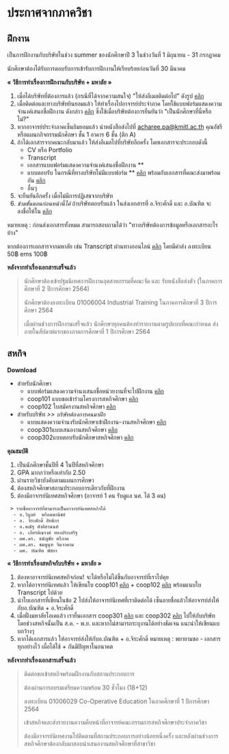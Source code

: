 # ประกาศจากภาควิชา

## ฝึกงาน 
เป็นการฝึกงานกับบริษัทในช่วง summer ของนักศึกษาปี 3 ในช่วงวันที่ 1 มิถุนายน - 31 กรกฏาคม

นักศึกษาต้องได้รับการตอบรับการเข้ารับการฝึกงานให้เรียบร้อยก่อนวันที่ 30 มีนาคม

**« วิธีการทำเรื่องการฝึกงานกับบริษัท + มหาลัย »**
1. เมื่อได้บริษัทที่ต้องการแล้ว (กรณีที่ได้จากความสนใจ) "ให้ส่งอีเมลติดต่อไป" ดังรูป [คลิก](https://github.com/TKishioru/KMITL/blob/main/0_Other/Document/%E0%B8%9D%E0%B8%B6%E0%B8%81%E0%B8%87%E0%B8%B2%E0%B8%99/%E0%B8%95%E0%B8%B1%E0%B8%A7%E0%B8%AD%E0%B8%A2%E0%B9%88%E0%B8%B2%E0%B8%87%E0%B8%AD%E0%B8%B5%E0%B9%80%E0%B8%A1%E0%B8%A5.jpg)
2. เมื่อติดต่อและทางบริษัทยินยอมแล้ว ให้ทำเรื่องไปอาจารย์ประจำภาค โดยใช้แบบฟอร์มแสดงความจำนงค์เสนอชื่อฝึกงาน ดังกล่าว [คลิก](https://github.com/TKishioru/KMITL/blob/main/0_Other/Document/%E0%B8%9D%E0%B8%B6%E0%B8%81%E0%B8%87%E0%B8%B2%E0%B8%99/%E0%B9%81%E0%B8%9A%E0%B8%9A%E0%B8%9F%E0%B8%AD%E0%B8%A3%E0%B9%8C%E0%B8%A1%E0%B9%81%E0%B8%AA%E0%B8%94%E0%B8%87%E0%B8%84%E0%B8%A7%E0%B8%B2%E0%B8%A1%E0%B8%88%E0%B8%B3%E0%B8%99%E0%B8%87%E0%B8%84%E0%B9%8C%E0%B9%80%E0%B8%AA%E0%B8%99%E0%B8%AD%E0%B8%8A%E0%B8%B7%E0%B9%88%E0%B8%AD%E0%B8%9D%E0%B8%B6%E0%B8%81%E0%B8%87%E0%B8%B2%E0%B8%99.doc) ซึ่งใช้เมื่อบริษัทต้องการยืนยันว่า "เป็นนักศึกษาที่นี่หรือไม่?"
3. หากอาจารย์ประจำภาคเซ็นยิมยอมแล้ว นำหนังสือส่งไปที่ acharee.pa@kmitl.ac.th คุณอัชรี หรือแผนกกิจกรรมนักศึกษา ชั้น 1 อาคาร 6 ชั้น (ตึก A)
4. ถ้าได้เอกสารจากคณะกลับมาแล้ว ให้ส่งอีเมลไปที่บริษัทอีกครั้ง โดยเอกสารจะประกอบดังนี้
    - CV หรือ Portfolio
    - Transcript
    - เอกสารแบบฟอร์มแสดงความจำนงค์เสนอชื่อฝึกงาน **
    - แบบตอบรับ ในกรณีที่ทางบริษัทไม่มีแบบฟอร์ม ** [คลิก](https://github.com/TKishioru/KMITL/blob/main/0_Other/Document/%E0%B8%9D%E0%B8%B6%E0%B8%81%E0%B8%87%E0%B8%B2%E0%B8%99/%E0%B9%81%E0%B8%9A%E0%B8%9A%E0%B8%95%E0%B8%AD%E0%B8%9A%E0%B8%A3%E0%B8%B1%E0%B8%9A.docx) พร้อมกับเอกสารที่คณะส่งมาพร้อมกัน [คลิก](https://github.com/TKishioru/KMITL/blob/main/0_Other/Document/%E0%B8%9D%E0%B8%B6%E0%B8%81%E0%B8%87%E0%B8%B2%E0%B8%99/%E0%B9%81%E0%B8%9A%E0%B8%9A%E0%B8%95%E0%B8%AD%E0%B8%9A%E0%B8%A3%E0%B8%B1%E0%B8%9A%E0%B8%99%E0%B8%B1%E0%B8%81%E0%B8%A8%E0%B8%B6%E0%B8%81%E0%B8%A9%E0%B8%B2%E0%B9%80%E0%B8%82%E0%B9%89%E0%B8%B2%E0%B8%9D%E0%B8%B6%E0%B8%81%E0%B8%87%E0%B8%B2%E0%B8%99(%E0%B8%99%E0%B8%B1%E0%B8%81%E0%B8%A8%E0%B8%B6%E0%B8%81%E0%B8%A9%E0%B8%B2%E0%B8%82%E0%B8%AD%E0%B9%80%E0%B8%AD%E0%B8%87).pdf)
    - อื่นๆ
5. จะยืนยันอีกครั้ง เมื่อไม่มีการปฏิเสธจากบริษัท
6. *ข้ามขั้นตอนก่อนหน้านี้ได้* ถ้าบริษัทตอบรับแล้ว ในส่งเอกสารที่ อ.จิระศักดิ์ และ อ.บัณฑิต จะลงชื่อให้ใน [คลิก](http://www.ce.kmitl.ac.th/InternSummary.html)

หมายเหตุ : ก่อนส่งเอกสารทั้งหมด สามารถสอบถามได้ว่า "ทางบริษัทต้องการข้อมูลหรือเอกสารอะไรบ้าง"

หากต้องการเอกสารจากมหาลัย เช่น Transcript ผ่านทางออนไลน์ [คลิก](https://drive.google.com/file/d/1bNekSLwtInmBvQUyLLCVJgLCUcsb27cB/view) โดยมีค่าส่ง ลงทะเบียน 50฿ ems 100฿

**หลังจากทำเรื่องเอกสารเสร็จแล้ว**
> นักศึกษาต้องเข้าปฐมนิเทศการฝึกงานอุตสาหกรรมที่คณะจัด และ รับหนังสือส่งตัว (ในภาคการศึกษาที่ 2 ปีการศึกษา 2564)
> 
> นักศึกษาต้องลงทะเบียน 01006004 Industrial Training ในภาคการศึกษาที่ 3 ปีการศึกษา 2564
> 
> เมื่อผ่านช่วงการฝึกงานเสร็จแล้ว นักศึกษาทุกคนต้องทำรายงานตามรูปแบบที่คณะกำหนด ส่งภายในสัปดาห์แรกของภาคการศึกษาที่ 1 ปีการศึกษา 2564 

## สหกิจ

**Download**
- สำหรับนักศึกษา
  - แบบฟอร์มแสดงความจำนงเสนอชื่อหน่วยงานที่จะไปฝึกงาน [คลิก](https://drive.google.com/file/d/1VAk8_UAhd6AV7yMHqZboj-9D0pK1EOZk/view)
  - coop101 แบบขอเข้าร่วมโครงการสหกิจศึกษา [คลิก](https://github.com/TKishioru/KMITL/blob/main/0_Other/Document/%E0%B8%AA%E0%B8%AB%E0%B8%81%E0%B8%B4%E0%B8%88/coop.101%E0%B9%83%E0%B8%9A%E0%B8%82%E0%B8%AD%E0%B8%A3%E0%B9%88%E0%B8%A7%E0%B8%A1%E0%B8%A3%E0%B9%88%E0%B8%A7%E0%B8%A1.pdf)
  - coop102 ใบสมัครงานสหกิจศึกษา [คลิก](https://github.com/TKishioru/KMITL/blob/main/0_Other/Document/%E0%B8%AA%E0%B8%AB%E0%B8%81%E0%B8%B4%E0%B8%88/coop.102%E0%B9%83%E0%B8%9A%E0%B8%AA%E0%B8%A1%E0%B8%B1%E0%B8%84%E0%B8%A3%E0%B8%87%E0%B8%B2%E0%B8%99%E0%B8%AA%E0%B8%AB%E0%B8%81%E0%B8%B4%E0%B8%88.pdf)
- สำหรับบริษัท *>> บริษัทต้องการคนมาฝึก*
  - แบบแสดงความจํานงรับนักศึกษาเข้าฝึกงาน-งานสหกิจศึกษา [คลิก](https://drive.google.com/file/d/1rKcwT6tFSbPEj4VImBDL1DCfzqnuwUkL/view)
  - coop301แบบเสนองานสหกิจศึกษา [คลิก](https://drive.google.com/file/d/1UkZmKkyC_iTqPrTTp5QOW-F3506LZRQ4/view)
  - coop302แบบตอบรับนักศึกษาสหกิจศึกษา [คลิก](https://drive.google.com/file/d/1-CMpPuTsiCrUUav6SAoICx2udpDFc62I/view)

**คุณสมบัติ**
  1. เป็นนักศึกษาชั้นปีที่ 4 ในปีที่สหกิจศึกษา
  2. GPA มากกว่าหรือเท่ากับ 2.50
  3. ผ่านรายวิชาบังคับตามแผนการศึกษา
  4. ต้องสหกิจศึกษาสถานประกอบการเดียวกับที่ฝึกงาน
  5. ต้องมีอาจารย์นิเทศสหกิจศึกษา (อาจารย์ 1 คน รับดูแล นศ. ได้ 3 คน)
 ```
  > รายชื่ออาจารย์ที่สามารถเป็นอาจารย์นิเทศสหกิจได้
   - อ.วิบูลย์  พร้อมพานิชย์
   - อ. จิระศักดิ์ สิทธิกร
   - อ.คณัฐ ตังติสานนท์
   - อ. เกียรติณรงค์ ทองประเสริฐ
   - ผศ.ดร. ธนัญชัย ตรีภาค
   - ผศ.ดร. ชมพูนุท จินจาคาม
   - ผศ. บัณฑิต พัสยา
 ```

**« วิธีการทำเรื่องสหกิจกับบริษัท + มหาลัย »**
1. ต้องหาอาจารย์นิเทศสหกิจก่อน! จะได้หรือไม่ได้ขึ้นกับอาจารย์ที่เราไปคุย
2. หากได้อาจารย์นิเทศแล้ว ให้เขียนใบ coop101 [คลิก](https://github.com/TKishioru/KMITL/blob/main/0_Other/Document/%E0%B8%AA%E0%B8%AB%E0%B8%81%E0%B8%B4%E0%B8%88/coop.101%E0%B9%83%E0%B8%9A%E0%B8%82%E0%B8%AD%E0%B8%A3%E0%B9%88%E0%B8%A7%E0%B8%A1%E0%B8%A3%E0%B9%88%E0%B8%A7%E0%B8%A1.pdf) + coop102 [คลิก](https://github.com/TKishioru/KMITL/blob/main/0_Other/Document/%E0%B8%AA%E0%B8%AB%E0%B8%81%E0%B8%B4%E0%B8%88/coop.102%E0%B9%83%E0%B8%9A%E0%B8%AA%E0%B8%A1%E0%B8%B1%E0%B8%84%E0%B8%A3%E0%B8%87%E0%B8%B2%E0%B8%99%E0%B8%AA%E0%B8%AB%E0%B8%81%E0%B8%B4%E0%B8%88.pdf) พร้อมแนบใบ Transcript ไปด้วย
3. นำใบเอกสารที่เขียนในข้อ 2 ไปส่งให้อาจารย์นิเทศที่เราติดต่อได้ เซ็นลายชื่อแล้วให้อาจารย์ส่งให้กับอ.บัณฑิต + อ.จิระศักดิ์
4. เมื่อฝั่งมหาลัยโอเคแล้ว เรายื่นเอกสาร coop301 [คลิก](https://drive.google.com/file/d/1UkZmKkyC_iTqPrTTp5QOW-F3506LZRQ4/view) และ coop302 [คลิก](https://drive.google.com/file/d/1-CMpPuTsiCrUUav6SAoICx2udpDFc62I/view) ไปให้กับบริษัท โดยช่วงสหกิจนั้นเป็น ส.ค. - พ.ย. และหากไม่สามารถระบุงานได้อย่างชัดเจน แนะนำให้เขียนแบบกว้างๆ
5. หากได้เอกสารแล้ว ให้อาจารย์ส่งให้กับอ.บัณฑิต + อ.จิระศักดิ์
หมายเหตุ : พยายามขอ - เอกสารทุกอย่างไว้ เผื่อได้ใช้ + กันมีปัญหาในอนาคต

**หลังจากทำเรื่องเอกสารเสร็จแล้ว**
> ติดต่อขอเข้าสหกิจพร้อมฝึกงานกับสถานประกอบการ
> 
> ต้องผ่านการอบรมเตรียมความพร้อม 30 ชั่วโมง (18+12)
> 
> ลงทะเบียน 01006029 Co-Operative Education ในภาคศึกษาที่ 1 ปีการศึกษา 2564
> 
> เข้าสหกิจและส่งรายงานความคืบหน้าที่อาจารย์คณะกรรมการสหกิจศึกษาประจำภาควิชา
> 
> ต้องมีอาจารย์นิเทศงานไปติดตามที่สถานประกอบการอย่างน้อยหนึ่งครั้ง และหลังผ่านช่วงการสหกิจศึกษาต้องกลับมาสอบนำเสนองานสหกิจศึกษาที่สาขาวิชา
